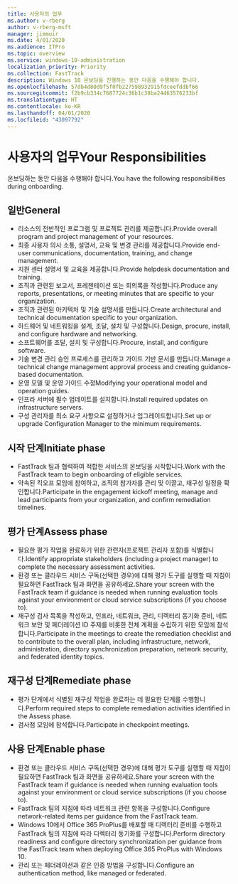 ```yaml
---
title: 사용자의 업무
ms.author: v-rberg
author: v-rberg-msft
manager: jimmuir
ms.date: 4/01/2020
ms.audience: ITPro
ms.topic: overview
ms.service: windows-10-administration
localization_priority: Priority
ms.collection: FastTrack
description: Windows 10 온보딩을 진행하는 동안 다음을 수행해야 합니다.
ms.openlocfilehash: 57db4d80d9f5f0fb227598932915fdceefddbf66
ms.sourcegitcommit: f2b9cb334c7687724c36b1c38ba24463576233bf
ms.translationtype: HT
ms.contentlocale: ko-KR
ms.lasthandoff: 04/01/2020
ms.locfileid: "43097792"
---
```

# <a name="your-responsibilities"></a><span data-ttu-id="42495-103">사용자의 업무</span><span class="sxs-lookup"><span data-stu-id="42495-103">Your Responsibilities</span></span>

<span data-ttu-id="42495-104">온보딩하는 동안 다음을 수행해야 합니다.</span><span class="sxs-lookup"><span data-stu-id="42495-104">You have the following responsibilities during onboarding.</span></span>

## <a name="general"></a><span data-ttu-id="42495-105">일반</span><span class="sxs-lookup"><span data-stu-id="42495-105">General</span></span>

- <span data-ttu-id="42495-106">리소스의 전반적인 프로그램 및 프로젝트 관리를 제공합니다.</span><span class="sxs-lookup"><span data-stu-id="42495-106">Provide overall program and project management of your resources.</span></span>
- <span data-ttu-id="42495-107">최종 사용자 의사 소통, 설명서, 교육 및 변경 관리를 제공합니다.</span><span class="sxs-lookup"><span data-stu-id="42495-107">Provide end-user communications, documentation, training, and change management.</span></span>
- <span data-ttu-id="42495-108">지원 센터 설명서 및 교육을 제공합니다.</span><span class="sxs-lookup"><span data-stu-id="42495-108">Provide helpdesk documentation and training.</span></span>
- <span data-ttu-id="42495-109">조직과 관련된 보고서, 프레젠테이션 또는 회의록을 작성합니다.</span><span class="sxs-lookup"><span data-stu-id="42495-109">Produce any reports, presentations, or meeting minutes that are specific to your organization.</span></span>
- <span data-ttu-id="42495-110">조직과 관련된 아키텍처 및 기술 설명서를 만듭니다.</span><span class="sxs-lookup"><span data-stu-id="42495-110">Create architectural and technical documentation specific to your organization.</span></span>
- <span data-ttu-id="42495-111">하드웨어 및 네트워킹을 설계, 조달, 설치 및 구성합니다.</span><span class="sxs-lookup"><span data-stu-id="42495-111">Design, procure, install, and configure hardware and networking.</span></span>
- <span data-ttu-id="42495-112">소프트웨어를 조달, 설치 및 구성합니다.</span><span class="sxs-lookup"><span data-stu-id="42495-112">Procure, install, and configure software.</span></span>
- <span data-ttu-id="42495-113">기술 변경 관리 승인 프로세스를 관리하고 가이드 기반 문서를 만듭니다.</span><span class="sxs-lookup"><span data-stu-id="42495-113">Manage a technical change management approval process and creating guidance-based documentation.</span></span>
- <span data-ttu-id="42495-114">운영 모델 및 운영 가이드 수정</span><span class="sxs-lookup"><span data-stu-id="42495-114">Modifying your operational model and operation guides.</span></span>
- <span data-ttu-id="42495-115">인프라 서버에 필수 업데이트를 설치합니다.</span><span class="sxs-lookup"><span data-stu-id="42495-115">Install required updates on infrastructure servers.</span></span>
- <span data-ttu-id="42495-116">구성 관리자를 최소 요구 사항으로 설정하거나 업그레이드합니다.</span><span class="sxs-lookup"><span data-stu-id="42495-116">Set up or upgrade Configuration Manager to the minimum requirements.</span></span>

## <a name="initiate-phase"></a><span data-ttu-id="42495-117">시작 단계</span><span class="sxs-lookup"><span data-stu-id="42495-117">Initiate phase</span></span>

- <span data-ttu-id="42495-118">FastTrack 팀과 협력하여 적합한 서비스의 온보딩을 시작합니다.</span><span class="sxs-lookup"><span data-stu-id="42495-118">Work with the FastTrack team to begin onboarding of eligible services.</span></span>
- <span data-ttu-id="42495-119">약속된 킥오프 모임에 참여하고, 조직의 참가자를 관리 및 이끌고, 재구성 일정을 확인합니다.</span><span class="sxs-lookup"><span data-stu-id="42495-119">Participate in the engagement kickoff meeting, manage and lead participants from your organization, and confirm remediation timelines.</span></span>

## <a name="assess-phase"></a><span data-ttu-id="42495-120">평가 단계</span><span class="sxs-lookup"><span data-stu-id="42495-120">Assess phase</span></span>

- <span data-ttu-id="42495-121">필요한 평가 작업을 완료하기 위한 관련자(프로젝트 관리자 포함)를 식별합니다.</span><span class="sxs-lookup"><span data-stu-id="42495-121">Identify appropriate stakeholders (including a project manager) to complete the necessary assessment activities.</span></span>
- <span data-ttu-id="42495-122">환경 또는 클라우드 서비스 구독(선택한 경우)에 대해 평가 도구를 실행할 때 지침이 필요하면 FastTrack 팀과 화면을 공유하세요.</span><span class="sxs-lookup"><span data-stu-id="42495-122">Share your screen with the FastTrack team if guidance is needed when running evaluation tools against your environment or cloud service subscriptions (if you choose to).</span></span>
- <span data-ttu-id="42495-123">재구성 검사 목록을 작성하고, 인프라, 네트워크, 관리, 디렉터리 동기화 준비, 네트워크 보안 및 페더레이션 ID 주제를 비롯한 전체 계획을 수립하기 위한 모임에 참석합니다.</span><span class="sxs-lookup"><span data-stu-id="42495-123">Participate in the meetings to create the remediation checklist and to contribute to the overall plan, including infrastructure, network, administration, directory synchronization preparation, network security, and federated identity topics.</span></span>

## <a name="remediate-phase"></a><span data-ttu-id="42495-124">재구성 단계</span><span class="sxs-lookup"><span data-stu-id="42495-124">Remediate phase</span></span>

- <span data-ttu-id="42495-125">평가 단계에서 식별된 재구성 작업을 완료하는 데 필요한 단계를 수행합니다.</span><span class="sxs-lookup"><span data-stu-id="42495-125">Perform required steps to complete remediation activities identified in the Assess phase.</span></span>
- <span data-ttu-id="42495-126">검사점 모임에 참석합니다.</span><span class="sxs-lookup"><span data-stu-id="42495-126">Participate in checkpoint meetings.</span></span>

## <a name="enable-phase"></a><span data-ttu-id="42495-127">사용 단계</span><span class="sxs-lookup"><span data-stu-id="42495-127">Enable phase</span></span>

- <span data-ttu-id="42495-128">환경 또는 클라우드 서비스 구독(선택한 경우)에 대해 평가 도구를 실행할 때 지침이 필요하면 FastTrack 팀과 화면을 공유하세요.</span><span class="sxs-lookup"><span data-stu-id="42495-128">Share your screen with the FastTrack team if guidance is needed when running evaluation tools against your environment or cloud service subscriptions (if you choose to).</span></span>
- <span data-ttu-id="42495-129">FastTrack 팀의 지침에 따라 네트워크 관련 항목을 구성합니다.</span><span class="sxs-lookup"><span data-stu-id="42495-129">Configure network-related items per guidance from the FastTrack team.</span></span>
- <span data-ttu-id="42495-130">Windows 10에서 Office 365 ProPlus를 배포할 때 디렉터리 준비를 수행하고 FastTrack 팀의 지침에 따라 디렉터리 동기화를 구성합니다.</span><span class="sxs-lookup"><span data-stu-id="42495-130">Perform directory readiness and configure directory synchronization per guidance from the FastTrack team when deploying Office 365 ProPlus with Windows 10.</span></span>
- <span data-ttu-id="42495-131">관리 또는 페더레이션과 같은 인증 방법을 구성합니다.</span><span class="sxs-lookup"><span data-stu-id="42495-131">Configure an authentication method, like managed or federated.</span></span>

